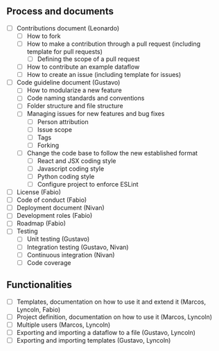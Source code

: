 ## Process and documents

- [ ] Contributions document (Leonardo)
  - [ ] How to fork
  - [ ] How to make a contribution through a pull request (including template for pull requests)
    - [ ] Defining the scope of a pull request
  - [ ] How to contribute an example dataflow
  - [ ] How to create an issue (including template for issues)
- [ ] Code guideline document (Gustavo)
  - [ ] How to modularize a new feature
  - [ ] Code naming standards and conventions
  - [ ] Folder structure and file structure
  - [ ] Managing issues for new features and bug fixes
    - [ ] Person attribution
    - [ ] Issue scope
    - [ ] Tags
    - [ ] Forking
  - [ ] Change the code base to follow the new established format
    - [ ] React and JSX coding style
    - [ ] Javascript coding style
    - [ ] Python coding style 
    - [ ] Configure project to enforce ESLint
- [ ] License (Fabio)
- [ ] Code of conduct (Fabio)
- [ ] Deployment document (Nivan)
- [ ] Development roles (Fabio)
- [ ] Roadmap (Fabio)
- [ ] Testing
  - [ ] Unit testing (Gustavo)
  - [ ] Integration testing (Gustavo, Nivan)
  - [ ] Continuous integration (Nivan)
  - [ ] Code coverage

## Functionalities

- [ ] Templates, documentation on how to use it and extend it (Marcos, Lyncoln, Fabio)
- [ ] Project definition, documentation on how to use it (Marcos, Lyncoln)
- [ ] Multiple users (Marcos, Lyncoln)
- [ ] Exporting and importing a dataflow to a file (Gustavo, Lyncoln)
- [ ] Exporting and importing templates (Gustavo, Lyncoln)